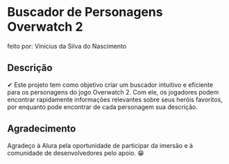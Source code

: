 # Buscador de Personagens Overwatch 2
feito por: Vinicius da Silva do Nascimento

## Descrição
✔ Este projeto tem como objetivo criar um buscador intuitivo e eficiente para os personagens do jogo Overwatch 2. Com ele, os jogadores podem encontrar rapidamente informações relevantes sobre seus heróis favoritos, por enquanto pode encontrar de cada personagem sua descrição.

## Agradecimento
Agradeço à Alura pela oportunidade de participar da imersão e à comunidade de desenvolvedores pelo apoio. 😁
